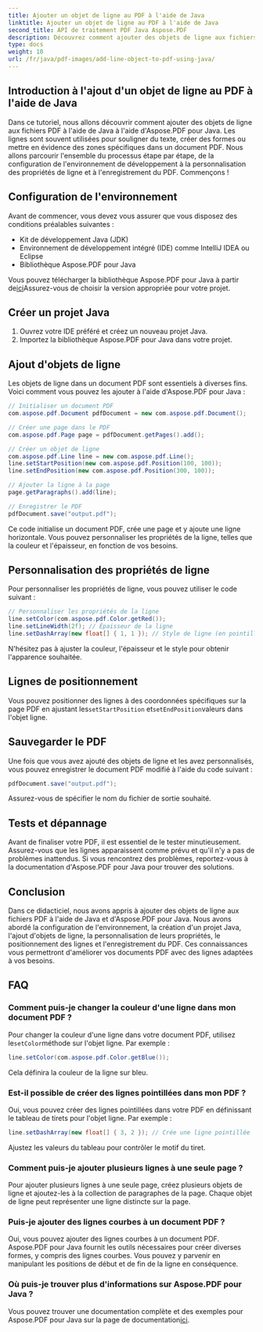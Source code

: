```yaml
---
title: Ajouter un objet de ligne au PDF à l'aide de Java
linktitle: Ajouter un objet de ligne au PDF à l'aide de Java
second_title: API de traitement PDF Java Aspose.PDF
description: Découvrez comment ajouter des objets de ligne aux fichiers PDF à l'aide de Java avec Aspose.PDF pour Java. Personnalisez les lignes, positionnez-les et créez des PDF dynamiques sans effort.
type: docs
weight: 10
url: /fr/java/pdf-images/add-line-object-to-pdf-using-java/
---
```


## Introduction à l'ajout d'un objet de ligne au PDF à l'aide de Java

Dans ce tutoriel, nous allons découvrir comment ajouter des objets de ligne aux fichiers PDF à l'aide de Java à l'aide d'Aspose.PDF pour Java. Les lignes sont souvent utilisées pour souligner du texte, créer des formes ou mettre en évidence des zones spécifiques dans un document PDF. Nous allons parcourir l'ensemble du processus étape par étape, de la configuration de l'environnement de développement à la personnalisation des propriétés de ligne et à l'enregistrement du PDF. Commençons !

## Configuration de l'environnement

Avant de commencer, vous devez vous assurer que vous disposez des conditions préalables suivantes :

- Kit de développement Java (JDK)
- Environnement de développement intégré (IDE) comme IntelliJ IDEA ou Eclipse
- Bibliothèque Aspose.PDF pour Java

 Vous pouvez télécharger la bibliothèque Aspose.PDF pour Java à partir de[ici](https://releases.aspose.com/pdf/java/)Assurez-vous de choisir la version appropriée pour votre projet.

## Créer un projet Java

1. Ouvrez votre IDE préféré et créez un nouveau projet Java.
2. Importez la bibliothèque Aspose.PDF pour Java dans votre projet.

## Ajout d'objets de ligne

Les objets de ligne dans un document PDF sont essentiels à diverses fins. Voici comment vous pouvez les ajouter à l'aide d'Aspose.PDF pour Java :

```java
// Initialiser un document PDF
com.aspose.pdf.Document pdfDocument = new com.aspose.pdf.Document();

// Créer une page dans le PDF
com.aspose.pdf.Page page = pdfDocument.getPages().add();

// Créer un objet de ligne
com.aspose.pdf.Line line = new com.aspose.pdf.Line();
line.setStartPosition(new com.aspose.pdf.Position(100, 100));
line.setEndPosition(new com.aspose.pdf.Position(300, 100));

// Ajouter la ligne à la page
page.getParagraphs().add(line);

// Enregistrer le PDF
pdfDocument.save("output.pdf");
```

Ce code initialise un document PDF, crée une page et y ajoute une ligne horizontale. Vous pouvez personnaliser les propriétés de la ligne, telles que la couleur et l'épaisseur, en fonction de vos besoins.

## Personnalisation des propriétés de ligne

Pour personnaliser les propriétés de ligne, vous pouvez utiliser le code suivant :

```java
// Personnaliser les propriétés de la ligne
line.setColor(com.aspose.pdf.Color.getRed());
line.setLineWidth(2f); // Épaisseur de la ligne
line.setDashArray(new float[] { 1, 1 }); // Style de ligne (en pointillé)
```

N'hésitez pas à ajuster la couleur, l'épaisseur et le style pour obtenir l'apparence souhaitée.

## Lignes de positionnement

 Vous pouvez positionner des lignes à des coordonnées spécifiques sur la page PDF en ajustant les`setStartPosition` et`setEndPosition`valeurs dans l'objet ligne.

## Sauvegarder le PDF

Une fois que vous avez ajouté des objets de ligne et les avez personnalisés, vous pouvez enregistrer le document PDF modifié à l'aide du code suivant :

```java
pdfDocument.save("output.pdf");
```

Assurez-vous de spécifier le nom du fichier de sortie souhaité.

## Tests et dépannage

Avant de finaliser votre PDF, il est essentiel de le tester minutieusement. Assurez-vous que les lignes apparaissent comme prévu et qu'il n'y a pas de problèmes inattendus. Si vous rencontrez des problèmes, reportez-vous à la documentation d'Aspose.PDF pour Java pour trouver des solutions.

## Conclusion

Dans ce didacticiel, nous avons appris à ajouter des objets de ligne aux fichiers PDF à l'aide de Java et d'Aspose.PDF pour Java. Nous avons abordé la configuration de l'environnement, la création d'un projet Java, l'ajout d'objets de ligne, la personnalisation de leurs propriétés, le positionnement des lignes et l'enregistrement du PDF. Ces connaissances vous permettront d'améliorer vos documents PDF avec des lignes adaptées à vos besoins.

## FAQ

### Comment puis-je changer la couleur d'une ligne dans mon document PDF ?

 Pour changer la couleur d'une ligne dans votre document PDF, utilisez le`setColor`méthode sur l'objet ligne. Par exemple :

```java
line.setColor(com.aspose.pdf.Color.getBlue());
```

Cela définira la couleur de la ligne sur bleu.

### Est-il possible de créer des lignes pointillées dans mon PDF ?

Oui, vous pouvez créer des lignes pointillées dans votre PDF en définissant le tableau de tirets pour l'objet ligne. Par exemple :

```java
line.setDashArray(new float[] { 3, 2 }); // Crée une ligne pointillée
```

Ajustez les valeurs du tableau pour contrôler le motif du tiret.

### Comment puis-je ajouter plusieurs lignes à une seule page ?

Pour ajouter plusieurs lignes à une seule page, créez plusieurs objets de ligne et ajoutez-les à la collection de paragraphes de la page. Chaque objet de ligne peut représenter une ligne distincte sur la page.

### Puis-je ajouter des lignes courbes à un document PDF ?

Oui, vous pouvez ajouter des lignes courbes à un document PDF. Aspose.PDF pour Java fournit les outils nécessaires pour créer diverses formes, y compris des lignes courbes. Vous pouvez y parvenir en manipulant les positions de début et de fin de la ligne en conséquence.

### Où puis-je trouver plus d'informations sur Aspose.PDF pour Java ?

Vous pouvez trouver une documentation complète et des exemples pour Aspose.PDF pour Java sur la page de documentation[ici](https://reference.aspose.com/pdf/java/).